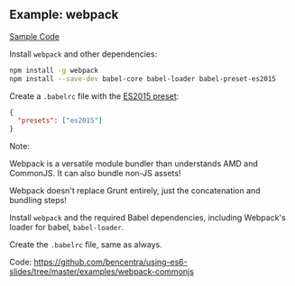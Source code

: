 ##  Example: webpack

[Sample Code](https://github.com/bencentra/using-es6-slides/tree/master/examples/webpack-commonjs)

Install `webpack` and other dependencies:

```bash
npm install -g webpack
npm install --save-dev babel-core babel-loader babel-preset-es2015
```

Create a `.babelrc` file with the [ES2015 preset](http://babeljs.io/docs/plugins/preset-es2015/):

```json
{
  "presets": ["es2015"]
}
```



Note:

Webpack is a versatile module bundler than understands AMD and CommonJS. It can also bundle non-JS assets!

Webpack doesn't replace Grunt entirely, just the concatenation and bundling steps!

Install `webpack` and the required Babel dependencies, including Webpack's loader for babel, `babel-loader`.

Create the `.babelrc` file, same as always.

Code: https://github.com/bencentra/using-es6-slides/tree/master/examples/webpack-commonjs
